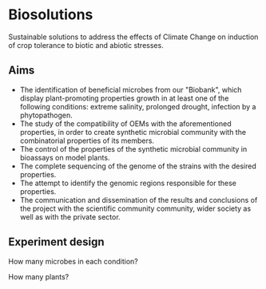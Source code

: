 # Biosolutions

Sustainable solutions to address the effects of Climate Change on
induction of crop tolerance to biotic and abiotic stresses.

## Aims

* The identification of beneficial microbes from our "Biobank", which display plant-promoting properties
growth in at least one of the following conditions: extreme salinity, prolonged drought,
infection by a phytopathogen.
* The study of the compatibility of OEMs with the aforementioned properties, in order to create
synthetic microbial community with the combinatorial properties of its members.
* The control of the properties of the synthetic microbial community in bioassays on model plants.
* The complete sequencing of the genome of the strains with the desired properties.
* The attempt to identify the genomic regions responsible for these properties.
* The communication and dissemination of the results and conclusions of the project with the scientific community
community, wider society as well as with the private sector.

## Experiment design

How many microbes in each condition? 

How many plants?


